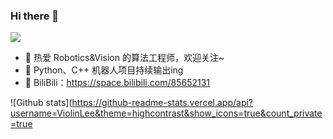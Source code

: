 ### Hi there 👋
![](https://visitor-badge.glitch.me/badge?page_id=ViolinLee)
- 🔭 热爱 Robotics&Vision 的算法工程师，欢迎关注~
- 🌱 Python、C++ 机器人项目持续输出ing
- 🌈 BiliBili：https://space.bilibili.com/85652131   

![Github stats](https://github-readme-stats.vercel.app/api?username=ViolinLee&theme=highcontrast&show_icons=true&count_private=true


<!--
**ViolinLee/ViolinLee** is a ✨ _special_ ✨ repository because its `README.md` (this file) appears on your GitHub profile.

Here are some ideas to get you started:

- 🔭 I’m currently working on ...
- 🌱 I’m currently learning ...
- 👯 I’m looking to collaborate on ...
- 🤔 I’m looking for help with ...
- 💬 Ask me about ...
- 📫 How to reach me: ...
- 😄 Pronouns: ...
- ⚡ Fun fact: ...
-->

